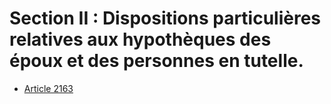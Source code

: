 # Section II : Dispositions particulières relatives aux hypothèques des époux et des personnes en tutelle.

- [Article 2163](article-2163.md)
